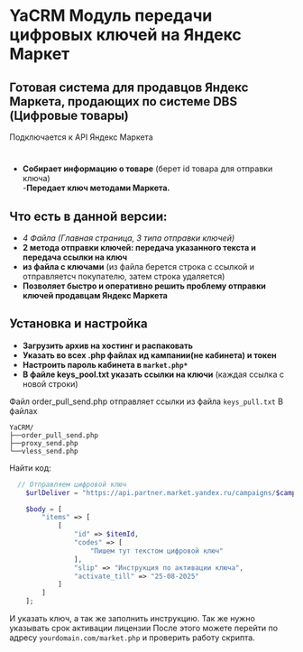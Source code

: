
# YaCRM Модуль передачи цифровых ключей на Яндекс Маркет
## Готовая система для продавцов Яндекс Маркета, продающих по системе DBS (Цифровые товары)  
Подключается к API Яндекс Маркета
#  
- **Собирает информацию о товаре** (берет id товара для отправки ключа)  
-**Передает ключ методами Маркета.**  
## Что есть в данной версии:  

- *4 Файла (Главная страница, 3 типа отправки ключей)*
- **2 метода отправки ключей: передача указанного текста и передача ссылки на ключ**
- **из файла с ключами** (из файла берется строка с ссылкой и отправляетсч покупателю, затем строка удаляется)
- **Позволяет быстро и оперативно решить проблему отправки ключей продавцам Яндекс Маркета**

## Установка и настройка

- **Загрузить архив на хостинг и распаковать**
- **Указать во всех .php файлах ид кампании(не кабинета) и токен**
- **Настроить пароль кабинета в `market.php*`**
- **В файле keys_pool.txt указать ссылки на ключи** (каждая ссылка с новой строки)

Файл order_pull_send.php отправляет ссылки из файла `keys_pull.txt`
В файлах 
```
YaCRM/
├──order_pull_send.php
├──proxy_send.php
└──vless_send.php
```
Найти код:
```php
  // Отправляем цифровой ключ
    $urlDeliver = "https://api.partner.market.yandex.ru/campaigns/$campaignId/orders/$orderId/deliverDigitalGoods";

    $body = [
        "items" => [
            [
                "id" => $itemId,
                "codes" => [
                    "Пишем тут текстом цифровой ключ"
                ],
                "slip" => "Инструкция по активации ключа",
                "activate_till" => "25-08-2025"
            ]
        ]
    ];
```
И указать ключ, а так же заполнить инструкцию. Так же нужно указывать срок активации лицензии
После этого можете перейти по адресу `yourdomain.com/market.php` и проверить работу скрипта.
